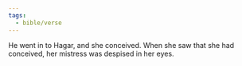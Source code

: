 ```yaml
---
tags:
  - bible/verse
---
```

He went in to Hagar, and she conceived. When she saw that she had conceived, her mistress was despised in her eyes.